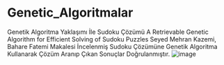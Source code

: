 # Genetic_Algoritmalar
Genetik Algoritma Yaklaşımı İle Sudoku Çözümü
A Retrievable Genetic Algorithm for Efficient Solving of Sudoku Puzzles
Seyed Mehran Kazemi, Bahare Fatemi Makalesi İncelenmiş Sudoku Çözümüne 
Genetik Algoritma Kullanarak Çözüm Aranıp Çıkan Sonuçlar Doğrulanmıştır.
![image](https://github.com/GokayDindar/Genetic_Algoritmalar/assets/50152111/efd051a0-8477-4b7d-b9f2-33eaebc8e987)


